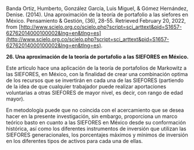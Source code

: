 Banda Ortiz, Humberto, González García, Luis Miguel, & Gómez Hernández, Denise. (2014). Una aproximación de la teoría de portafolio a las siefores en México. Pensamiento & Gestión, (36), 28-55. Retrieved February 20, 2022, from [http://www.scielo.org.co/scielo.php?script=sci_arttext&pid=S1657-62762014000100002&lng=en&tlng=es](http://www.scielo.org.co/scielo.php?script=sci_arttext&pid=S1657-62762014000100002&lng=en&tlng=es).           

**26. Una aproximación de la teoría de portafolio a las SIEFORES en México.**

Este articulo hace una aplicación de la teoría de portafolios de Markowitz a las SIEFORES, en México, con la finalidad de crear una combinación optima de los recursos que se invertirán en cada una de las SIEFORES (partiendo de la idea de que cualquier trabajador puede realizar aportaciones voluntarias a otras SIEFORES de mayor nivel, es decir, con rango de edad mayor).

En metodología puede que no coincida con el acercamiento que se desea hacer en la presente investigación, sin embargo, proporciona un marco teórico basto en cuanto a las SIEFORES en México desde su conformación histórica, así como los diferentes instrumentos de inversión que utilizan las SIEFORES generacionales, los porcentajes máximos y mínimos de inversión en los diferentes tipos de activos para cada una de ellas.
